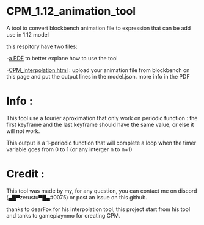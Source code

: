 # CPM_1.12_animation_tool
A tool to convert blockbench animation file to expression that can be add use in 1.12 model

this respitory have two files:

-[a PDF](https://github.com/val9k/CPM_1.12_animation_tool/blob/main/how%20to%20use%201.12%20CPM%20interpolation.pdf) to better explane how to use the tool

-[CPM_interpolation.html](https://val9k.github.io/CPM_1.12_animation_tool/CPM_interpolation_1.12.html) : upload your animation file from blockbench on this page and put the output lines in the model.json. more info in the PDF

# Info :
This tool use a fourier aproximation that only work on periodic function : the first keyframe and the last keyframe should have the same value, or else it will not work.

This output is a 1-periodic function that will complete a loop when the timer variable goes from 0 to 1 (or any interger n to n+1)

# Credit :
This tool was made by my, for any question, you can contact me on discord (▄█▀zerustu▀█▄#0075) or post an issue on this github.

thanks to dearFox for his interpolation tool, this project start from his tool
and tanks to gamepiaynmo for creating CPM.
